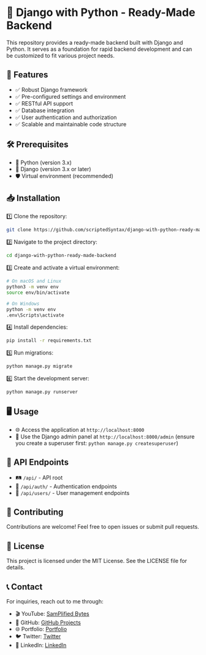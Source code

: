 
# 🚀 Django with Python - Ready-Made Backend

This repository provides a ready-made backend built with Django and Python. It serves as a foundation for rapid backend development and can be customized to fit various project needs.

## 🌟 Features

- ✅ Robust Django framework
- ✅ Pre-configured settings and environment
- ✅ RESTful API support
- ✅ Database integration
- ✅ User authentication and authorization
- ✅ Scalable and maintainable code structure

## 🛠️ Prerequisites

- 🐍 Python (version 3.x)
- 🎯 Django (version 3.x or later)
- 🛡️ Virtual environment (recommended)

## 📥 Installation

1️⃣ Clone the repository:

```bash
git clone https://github.com/scriptedSyntax/django-with-python-ready-made-backend.git
```

2️⃣ Navigate to the project directory:

```bash
cd django-with-python-ready-made-backend
```

3️⃣ Create and activate a virtual environment:

```bash
# On macOS and Linux
python3 -m venv env
source env/bin/activate

# On Windows
python -m venv env
.env\Scripts\activate
```

4️⃣ Install dependencies:

```bash
pip install -r requirements.txt
```

5️⃣ Run migrations:

```bash
python manage.py migrate
```

6️⃣ Start the development server:

```bash
python manage.py runserver
```

## 🖥️ Usage

- 🌐 Access the application at `http://localhost:8000`
- 🔑 Use the Django admin panel at `http://localhost:8000/admin` (ensure you create a superuser first: `python manage.py createsuperuser`)

## 📡 API Endpoints

- 🛤️ `/api/` - API root
- 🔐 `/api/auth/` - Authentication endpoints
- 👤 `/api/users/` - User management endpoints

## 🤝 Contributing

Contributions are welcome! Feel free to open issues or submit pull requests.

## 📜 License

This project is licensed under the MIT License. See the LICENSE file for details.

## 📞 Contact

For inquiries, reach out to me through:

- 🎬 YouTube: [SamPlified Bytes](https://www.youtube.com/@SamPlifiedBytes)
- 🐙 GitHub: [GitHub Projects](https://github.com/scriptedSyntax)
- 🌐 Portfolio: [Portfolio](https://https://pages.github.com)
- 🐦 Twitter: [Twitter](https://twitter.com)
- 💼 LinkedIn: [LinkedIn](https://linkedin.com/)
